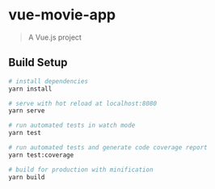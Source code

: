 # vue-movie-app

> A Vue.js project

## Build Setup

```bash
# install dependencies
yarn install

# serve with hot reload at localhost:8080
yarn serve

# run automated tests in watch mode
yarn test

# run automated tests and generate code coverage report
yarn test:coverage

# build for production with minification
yarn build
```
